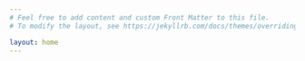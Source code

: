 ```yaml
---
# Feel free to add content and custom Front Matter to this file.
# To modify the layout, see https://jekyllrb.com/docs/themes/overriding-theme-defaults

layout: home
---
```

